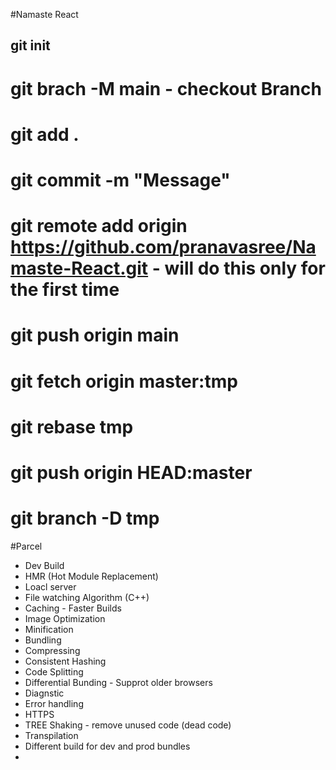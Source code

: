 #Namaste React

## git init

# git brach -M main - checkout Branch

# git add .

# git commit -m "Message"

# git remote add origin https://github.com/pranavasree/Namaste-React.git - will do this only for the first time

# git push origin main

# git fetch origin master:tmp

# git rebase tmp

# git push origin HEAD:master

# git branch -D tmp

#Parcel

- Dev Build
- HMR (Hot Module Replacement)
- Loacl server
- File watching Algorithm (C++)
- Caching - Faster Builds
- Image Optimization
- Minification
- Bundling
- Compressing
- Consistent Hashing
- Code Splitting
- Differential Bunding - Supprot older browsers
- Diagnstic
- Error handling
- HTTPS
- TREE Shaking - remove unused code (dead code)
- Transpilation
- Different build for dev and prod bundles
-
